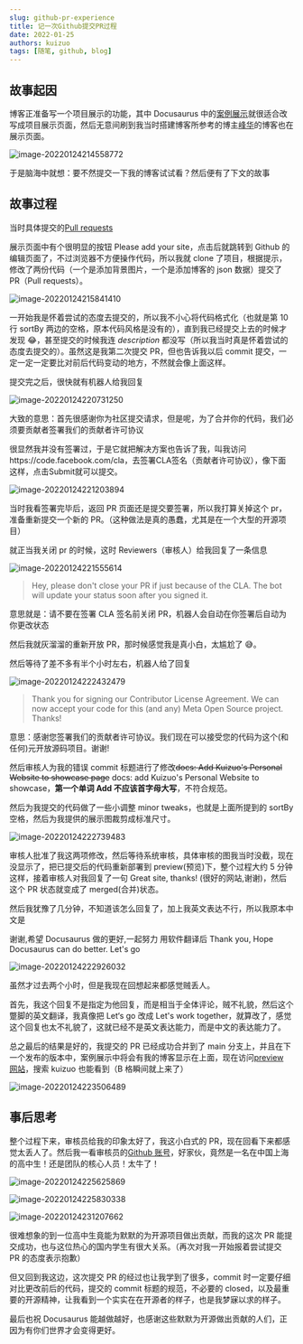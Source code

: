 ```yaml
---
slug: github-pr-experience
title: 记一次Github提交PR过程
date: 2022-01-25
authors: kuizuo
tags: [随笔, github, blog]
---
```


## 故事起因

博客正准备写一个项目展示的功能，其中 Docusaurus 中的[案例展示](https://docusaurus.io/zh-CN/showcase)就很适合改写成项目展示页面，然后无意间刷到我当时搭建博客所参考的博主[峰华](https://zxuqian.cn/)的博客也在展示页面。

![image-20220124214558772](https://img.kuizuo.cn/20220124214558.png)

于是脑海中就想：要不然提交一下我的博客试试看？然后便有了下文的故事

<!-- truncate -->

## 故事过程

当时具体提交的[Pull requests](https://github.com/facebook/docusaurus/pull/6458)

展示页面中有个很明显的按钮 Please add your site，点击后就跳转到 Github 的编辑页面了，不过浏览器不方便操作代码，所以我就 clone 了项目，根据提示，修改了两份代码（一个是添加背景图片，一个是添加博客的 json 数据）提交了 PR（Pull requests）。

![image-20220124215841410](https://img.kuizuo.cn/20220124215841.png)

一开始我是怀着尝试的态度去提交的，所以我不小心将代码格式化（也就是第 10 行 sortBy 两边的空格，原本代码风格是没有的），直到我已经提交上去的时候才发现 😂，甚至提交的时候我连 _description_ 都没写（所以我当时真是怀着尝试的态度去提交的）。虽然这是我第二次提交 PR，但也告诉我以后 commit 提交，一定一定一定要比对前后代码变动的地方，不然就会像上面这样。

提交完之后，很快就有机器人给我回复

![image-20220124220731250](https://img.kuizuo.cn/20220124220731.png)

大致的意思：首先很感谢你为社区提交请求，但是呢，为了合并你的代码，我们必须要贡献者签署我们的贡献者许可协议

很显然我并没有签署过，于是它就把解决方案也告诉了我，叫我访问https://code.facebook.com/cla，去签署CLA签名（贡献者许可协议），像下面这样，点击Submit就可以提交。

![image-20220124221203894](https://img.kuizuo.cn/20220124221203.png)

当时我看签署完毕后，返回 PR 页面还是提交要签署，所以我打算关掉这个 pr，准备重新提交一个新的 PR。（这种做法是真的愚蠢，尤其是在一个大型的开源项目）

就正当我关闭 pr 的时候，这时 Reviewers（审核人）给我回复了一条信息

![image-20220124221555614](https://img.kuizuo.cn/20220124221555.png)

> Hey, please don't close your PR if just because of the CLA. The bot will update your status soon after you signed it.

意思就是：请不要在签署 CLA 签名前关闭 PR，机器人会自动在你签署后自动为你更改状态

然后我就灰溜溜的重新开放 PR，那时候感觉我是真小白，太尴尬了 😅。

然后等待了差不多有半个小时左右，机器人给了回复

![image-20220124222432479](https://img.kuizuo.cn/20220124222432.png)

> Thank you for signing our Contributor License Agreement. We can now accept your code for this (and any) Meta Open Source project. Thanks!

意思：感谢您签署我们的贡献者许可协议。我们现在可以接受您的代码为这个(和任何)元开放源码项目。谢谢!

然后审核人为我的错误 commit 标题进行了修改~~docs: Add Kuizuo's Personal Website to showcase page~~ docs: add Kuizuo's Personal Website to showcase，**第一个单词 Add 不应该首字母大写**，不符合规范。

然后为我提交的代码做了一些小调整 minor tweaks，也就是上面所提到的 sortBy 空格，然后为我提供的展示图裁剪成标准尺寸。

![image-20220124222739483](https://img.kuizuo.cn/20220124222739.png)

审核人批准了我这两项修改，然后等待系统审核，具体审核的图我当时没截，现在没显示了，把已提交后的代码重新部署到 preview(预览)下，整个过程大约 5 分钟这样，接着审核人对我回复了一句 Great site, thanks! (很好的网站,谢谢)，然后这个 PR 状态就变成了 merged(合并)状态。

然后我犹豫了几分钟，不知道该怎么回复了，加上我英文表达不行，所以我原本中文是

谢谢,希望 Docusaurus 做的更好,一起努力 用软件翻译后 Thank you, Hope Docusaurus can do better. Let's go

![image-20220124222926032](https://img.kuizuo.cn/20220124222926.png)

虽然才过去两个小时，但是我现在回想起来都感觉贼丢人。

首先，我这个回复不是指定为他回复，而是相当于全体评论，贼不礼貌，然后这个蹩脚的英文翻译，我真像把 Let‘s go 改成 Let's work together，就算改了，感觉这个回复也太不礼貌了，这就已经不是英文表达能力，而是中文的表达能力了。

总之最后的结果是好的，我提交的 PR 已经成功合并到了 main 分支上，并且在下一个发布的版本中，案例展示中将会有我的博客显示在上面，现在访问[preview 网站](https://deploy-preview-6458--docusaurus-2.netlify.app/showcase/?name=kuizuo)，搜索 kuizuo 也能看到（B 格瞬间就上来了）

![image-20220124223506489](https://img.kuizuo.cn/20220124223506.png)

## 事后思考

整个过程下来，审核员给我的印象太好了，我这小白式的 PR，现在回看下来都感觉太丢人了。然后我一看审核员的[Github 账号](https://github.com/Josh-Cena)，好家伙，竟然是一名在中国上海的高中生！还是团队的核心人员！太牛了！

![image-20220124225625869](https://img.kuizuo.cn/20220124225625.png)

![image-20220124225830338](https://img.kuizuo.cn/20220124225830.png)

![image-20220124231207662](https://img.kuizuo.cn/20220124231207.png)

很难想象的到一位高中生竟能为默默的为开源项目做出贡献，而我的这次 PR 能提交成功，也与这位热心的国内学生有很大关系。（再次对我一开始报着尝试提交 PR 的态度表示抱歉）

但又回到我这边，这次提交 PR 的经过也让我学到了很多，commit 时一定要仔细对比更改前后的代码，提交的 commit 标题的规范，不必要的 closed，以及最重要的开源精神，让我看到一个实实在在开源者的样子，也是我梦寐以求的样子。

最后也祝 Docusaurus 能越做越好，也感谢这些默默为开源做出贡献的人们，正因为有你们世界才会变得更好。
